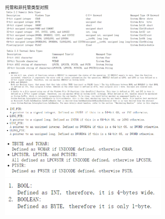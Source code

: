 托管和非托管类型对照
![](托管和非托管类型对照_files/1beaad0fca433a02be51a96de7617a88.png)![](托管和非托管类型对照_files/48e99a7fa51a8682fbbe3b218efc3081.png)![](托管和非托管类型对照_files/9ebbc1bb8cfa56e7ad415e890cfd93ad.png)![](托管和非托管类型对照_files/6807474237697b6f3d053f3442217c5e.png)![](托管和非托管类型对照_files/35cbc248193df22fe4cdd6c465282f8c.png)![](托管和非托管类型对照_files/5112e71feb8efb7161d2f7a9e91e99f8.png)


